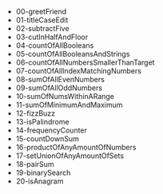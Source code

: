 * 00-greetFriend
* 01-titleCaseEdit
* 02-subtractFive
* 03-cutInHalfAndFloor
* 04-countOfAllBooleans
* 05-countOfAllBooleansAndStrings
* 06-countOfAllNumbersSmallerThanTarget
* 07-countOfAllIndexMatchingNumbers
* 08-sumOfAllEvenNumbers
* 09-sumOfAllOddNumbers
* 10-sumOfNumsWithinARange
* 11-sumOfMinimumAndMaximum
* 12-fizzBuzz
* 13-isPalindrome
* 14-frequencyCounter
* 15-countDownSum
* 16-productOfAnyAmountOfNumbers
* 17-setUnionOfAnyAmountOfSets
* 18-pairSum
* 19-binarySearch
* 20-isAnagram